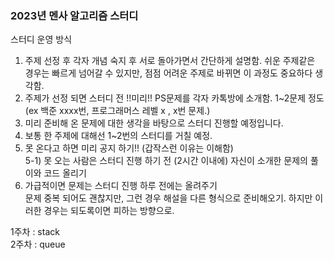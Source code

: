 ### 2023년 멘사 알고리즘 스터디 

스터디 운영 방식

1. 주제 선정 후 각자 개념 숙지 후 서로 돌아가면서 간단하게 설명함. 쉬운 주제같은 경우는 빠르게 넘어갈 수 있지만, 점점 어려운 주제로 바뀌면 이 과정도 중요하다 생각함.
2. 주제가 선정 되면 스터디 전 !!미리!! PS문제를 각자 카톡방에 소개함. 1~2문제 정도 (ex 백준 xxxx번, 프로그래머스 레벨 x , x번 문제.)
3. 미리 준비해 온 문제에 대한 생각을 바탕으로 스터디 진행할 예정입니다. 
4. 보통 한 주제에 대해선 1~2번의 스터디를 거칠 예정. 
5. 못 온다고 하면 미리 공지 하기!! (갑작스런 이유는 이해함) <br>
5-1) 못 오는 사람은 스터디 진행 하기 전 (2시간 이내에) 자신이 소개한 문제의 풀이와 코드 올리기
6. 가급적이면 문제는 스터디 진행 하루 전에는 올려주기  <br>
문제 중복 되어도 괜찮지만, 그런 경우 해설을 다른 형식으로 준비해오기. 하지만 이러한 경우는 되도록이면 피하는 방향으로.


1주차 : stack <br>
2주차 : queue
